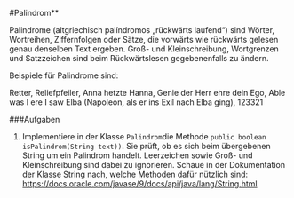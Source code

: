 #Palindrom**

Palindrome (altgriechisch palíndromos „rückwärts laufend“) sind Wörter, Wortreihen, Ziffernfolgen
oder Sätze, die vorwärts wie rückwärts gelesen genau denselben Text ergeben. Groß- und Kleinschreibung, Wortgrenzen
 und Satzzeichen sind beim Rückwärtslesen gegebenenfalls zu ändern.

Beispiele für Palindrome sind:

Retter, Reliefpfeiler, Anna hetzte Hanna, Genie der Herr ehre dein Ego, 
Able was I ere I saw Elba (Napoleon, als er ins Exil nach Elba ging), 
123321

###Aufgaben
1. Implementiere in der Klasse `Palindrom`die Methode `public boolean isPalindrom(String text))`. Sie prüft, ob es sich 
beim übergebenen String um ein Palindrom handelt. Leerzeichen sowie Groß- und Kleinschreibung sind dabei zu ignorieren. 
Schaue in der Dokumentation der Klasse String nach, welche Methoden dafür nützlich sind: https://docs.oracle.com/javase/9/docs/api/java/lang/String.html

